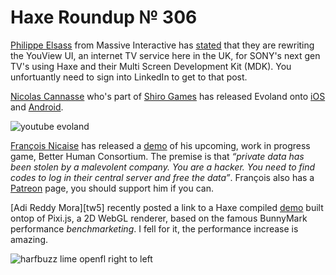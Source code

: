[_template]: ../templates/roundup.html
[date]: / "2015-02-08 14:00:00"
[modified]: / "2015-02-08 17:40:00"
[published]: / "2015-02-08 17:40:00"
[“”]: a ""
# Haxe Roundup № 306

[Philippe Elsass][tw1] from Massive Interactive has [stated][l1] that they are rewriting
the YouView UI, an internet TV service here in the UK, for SONY's next gen TV's
using Haxe and their Multi Screen Development Kit (MDK). You unfortuantly need to 
sign into LinkedIn to get to that post.

[Nicolas Cannasse][tw2] who's part of [Shiro Games][tw3] has released Evoland
onto [iOS][l2] and [Android][l3].

![youtube evoland](xjkdKB9SE1Q)

[François Nicaise][tw4] has released a [demo][l4] of his upcoming, work in progress
game, Better Human Consortium. The premise is that _“private data has been stolen 
by a malevolent company. You are a hacker. You need to find codes to log in their 
central server and free the data”_. François also has a [Patreon][l5] page, you should
support him if you can.

[Adi Reddy Mora][tw5] recently posted a link to a Haxe compiled [demo][l6] built ontop
of Pixi.js, a 2D WebGL renderer, based on the famous BunnyMark performance
_benchmarketing_. I fell for it, the performance increase is amazing.

![harfbuzz lime openfl right to left](/img/306/harfbuzz.png "Right to Left text in Lime / OpenFL looks great by @DanielUranga")

[tw4]: https://twitter.com/thinkslow_fr "@thinkslow_fr"
[tw3]: https://twitter.com/shirogames "@shirogames"
[tw2]: https://twitter.com/ncannasse "@ncannasse"
[tw1]: https://twitter.com/elsassph "@elsassph"
	
[l6]: https://cdn.rawgit.com/adireddy/haxe-pixi/v3/samples/v3/_output/bunnymark.html "Pixi.js BunnyMark Performance Benchmark"
[l5]: https://www.patreon.com/whitetigle "François Nicaise on Patreon"
[l4]: http://hack.francoisnicaise.fr/ "Better Human Consortium"
[l3]: https://play.google.com/store/apps/details?id=air.com.shirogames.evoland12 "Evoland on the Google Play Store"
[l2]: https://itunes.apple.com/gb/app/evoland/id946477821?mt=8 "Evoland on the iTunes Store"
[l1]: https://www.linkedin.com/company/227781/comments?topic=5969076798485467136&type=U&scope=227781&stype=C&a=Sss5&goback=%2Ebzo_*1_*1_*1_*1_*1_*1_*1_*1_massive*5interactive "Haxe powers SONY's next gen YouView UI"